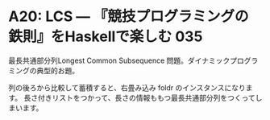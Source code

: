# A20: LCS — 『競技プログラミングの鉄則』をHaskellで楽しむ 035

最長共通部分列Longest Common Subsequence 問題。ダイナミックプログラミングの典型的お題。

列の後ろから比較して蓄積すると、右畳み込み foldr のインスタンスになります。
長さ付きリストをつかって、長さの情報ももつ最長共通部分列をつくってしまいます。
